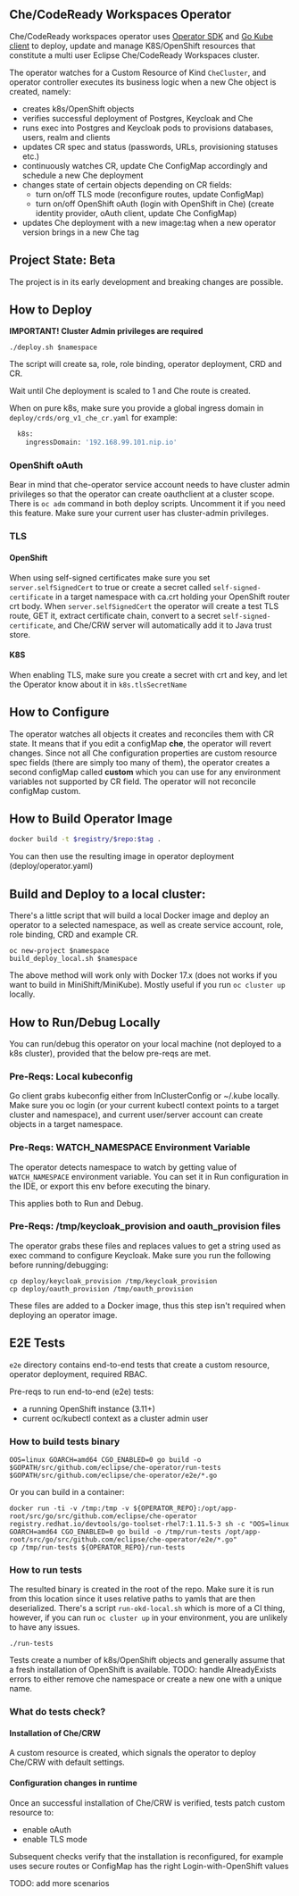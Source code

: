 ## Che/CodeReady Workspaces Operator

Che/CodeReady workspaces operator uses [Operator SDK](https://github.com/operator-framework/operator-sdk) and [Go Kube client](https://github.com/kubernetes/client-go) to deploy, update and manage K8S/OpenShift resources that constitute a multi user Eclipse Che/CodeReady Workspaces cluster.

The operator watches for a Custom Resource of Kind `CheCluster`, and operator controller executes its business logic when a new Che object is created, namely:

* creates k8s/OpenShift objects
* verifies successful deployment of Postgres, Keycloak and Che
* runs exec into Postgres and Keycloak pods to provisions databases, users, realm and clients
* updates CR spec and status (passwords, URLs, provisioning statuses etc.)
* continuously watches CR, update Che ConfigMap accordingly and schedule a new Che deployment
* changes state of certain objects depending on CR fields:
    * turn on/off TLS mode (reconfigure routes, update ConfigMap)
    * turn on/off OpenShift oAuth (login with OpenShift in Che) (create identity provider, oAuth client, update Che ConfigMap)
* updates Che deployment with a new image:tag when a new operator version brings in a new Che tag

## Project State: Beta

The project is in its early development and breaking changes are possible.

## How to Deploy

**IMPORTANT! Cluster Admin privileges are required**

```
./deploy.sh $namespace
```

The script will create sa, role, role binding, operator deployment, CRD and CR.

Wait until Che deployment is scaled to 1 and Che route is created.

When on pure k8s, make sure you provide a global ingress domain in `deploy/crds/org_v1_che_cr.yaml` for example:

```bash
  k8s:
    ingressDomain: '192.168.99.101.nip.io'
```

### OpenShift oAuth

Bear in mind that che-operator service account needs to have cluster admin privileges so that the operator can create oauthclient at a cluster scope.
There is `oc adm` command in both deploy scripts. Uncomment it if you need this feature.
Make sure your current user has cluster-admin privileges.

### TLS

#### OpenShift

When using self-signed certificates make sure you set `server.selfSignedCert` to true
or create a secret called `self-signed-certificate` in a target namespace with ca.crt holding your OpenShift router crt body.
When `server.selfSignedCert` the operator will create a test TLS route, GET it, extract certificate chain, convert to a secret `self-signed-certificate`,
and Che/CRW server will automatically add it to Java trust store.

#### K8S

When enabling TLS, make sure you create a secret with crt and key, and let the Operator know about it in `k8s.tlsSecretName`

## How to Configure

The operator watches all objects it creates and reconciles them with CR state. It means that if you edit a configMap **che**, the operator will revert changes.
Since not all Che configuration properties are custom resource spec fields (there are simply too many of them), the operator creates a second configMap called **custom**
which you can use for any environment variables not supported by CR field. The operator will not reconcile configMap custom.

## How to Build Operator Image

```bash
docker build -t $registry/$repo:$tag .
```

You can then use the resulting image in operator deployment (deploy/operator.yaml)

## Build and Deploy to a local cluster:

There's a little script that will build a local Docker image and deploy an operator to a selected namespace,
as well as create service account, role, role binding, CRD and example CR.

```
oc new-project $namespace
build_deploy_local.sh $namespace

```

The above method will work only with Docker 17.x (does not works if you want to build in MiniShift/MiniKube). Mostly useful if you run `oc cluster up` locally.

## How to Run/Debug Locally

You can run/debug this operator on your local machine (not deployed to a k8s cluster),
provided that the below pre-reqs are met.

### Pre-Reqs: Local kubeconfig
Go client grabs kubeconfig either from InClusterConfig or ~/.kube locally.
Make sure you oc login (or your current kubectl context points to a target cluster and namespace),
and current user/server account can create objects in a target namespace.

### Pre-Reqs: WATCH_NAMESPACE Environment Variable

The operator detects namespace to watch by getting value of `WATCH_NAMESPACE` environment variable.
You can set it in Run configuration in the IDE, or export this env before executing the binary.

This applies both to Run and Debug.

### Pre-Reqs: /tmp/keycloak_provision and oauth_provision files

The operator grabs these files and replaces values to get a string used as exec command to configure Keycloak.
Make sure you run the following before running/debugging:

```
cp deploy/keycloak_provision /tmp/keycloak_provision
cp deploy/oauth_provision /tmp/oauth_provision
```
These files are added to a Docker image, thus this step isn't required when deploying an operator image.

## E2E Tests

`e2e` directory contains end-to-end tests that create a custom resource, operator deployment, required RBAC.

Pre-reqs to run end-to-end (e2e) tests:

* a running OpenShift instance (3.11+)
* current oc/kubectl context as a cluster admin user

### How to build tests binary
```
OOS=linux GOARCH=amd64 CGO_ENABLED=0 go build -o $GOPATH/src/github.com/eclipse/che-operator/run-tests $GOPATH/src/github.com/eclipse/che-operator/e2e/*.go
```

Or you can build in a container:

```
docker run -ti -v /tmp:/tmp -v ${OPERATOR_REPO}:/opt/app-root/src/go/src/github.com/eclipse/che-operator registry.redhat.io/devtools/go-toolset-rhel7:1.11.5-3 sh -c "OOS=linux GOARCH=amd64 CGO_ENABLED=0 go build -o /tmp/run-tests /opt/app-root/src/go/src/github.com/eclipse/che-operator/e2e/*.go"
cp /tmp/run-tests ${OPERATOR_REPO}/run-tests
```

### How to run tests

The resulted binary is created in the root of the repo. Make sure it is run from this location since it uses relative paths to yamls that are then deserialized.
There's a script `run-okd-local.sh` which is more of a CI thing, however, if you can run `oc cluster up` in your environment, you are unlikely to have any issues.

```
./run-tests
```

Tests create a number of k8s/OpenShift objects and generally assume that a fresh installation of OpenShift is available.
TODO: handle AlreadyExists errors to either remove che namespace or create a new one with a unique name.

### What do tests check?

#### Installation of Che/CRW

A custom resource is created, which signals the operator to deploy Che/CRW with default settings.

#### Configuration changes in runtime

Once an successful installation of Che/CRW is verified, tests patch custom resource to:

* enable oAuth
* enable TLS mode

Subsequent checks verify that the installation is reconfigured, for example uses secure routes or ConfigMap has the right Login-with-OpenShift values

TODO: add more scenarios




   
